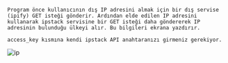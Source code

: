 ```
Program önce kullanıcının dış IP adresini almak için bir dış servise (ipify) GET isteği gönderir. Ardından elde edilen IP adresini kullanarak ipstack servisine bir GET isteği daha göndererek IP adresinin bulunduğu ülkeyi alır. Bu bilgileri ekrana yazdırır.

access_key kısmına kendi ipstack API anahtaranızı girmeniz gerekiyor.
```
![ip](https://github.com/twiez/F0cus-Mail-Sender-Main/assets/104163472/98654f2c-5f57-45fe-a3b9-f2b3b7f9e250)
